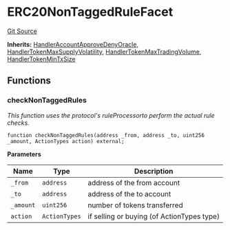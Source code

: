 # ERC20NonTaggedRuleFacet
[Git Source](https://github.com/thrackle-io/tron/blob/cdd8e2f67a86060a2d8df603fb8469f17f75b3ca/src/client/token/handler/diamond/ERC20NonTaggedRuleFacet.sol)

**Inherits:**
[HandlerAccountApproveDenyOracle](/src/client/token/handler/ruleContracts/HandlerAccountApproveDenyOracle.sol/contract.HandlerAccountApproveDenyOracle.md), [HandlerTokenMaxSupplyVolatility](/src/client/token/handler/ruleContracts/HandlerTokenMaxSupplyVolatility.sol/contract.HandlerTokenMaxSupplyVolatility.md), [HandlerTokenMaxTradingVolume](/src/client/token/handler/ruleContracts/HandlerTokenMaxTradingVolume.sol/contract.HandlerTokenMaxTradingVolume.md), [HandlerTokenMinTxSize](/src/client/token/handler/ruleContracts/HandlerTokenMinTxSize.sol/contract.HandlerTokenMinTxSize.md)


## Functions
### checkNonTaggedRules

*This function uses the protocol's ruleProcessorto perform the actual  rule checks.*


```solidity
function checkNonTaggedRules(address _from, address _to, uint256 _amount, ActionTypes action) external;
```
**Parameters**

|Name|Type|Description|
|----|----|-----------|
|`_from`|`address`|address of the from account|
|`_to`|`address`|address of the to account|
|`_amount`|`uint256`|number of tokens transferred|
|`action`|`ActionTypes`|if selling or buying (of ActionTypes type)|


